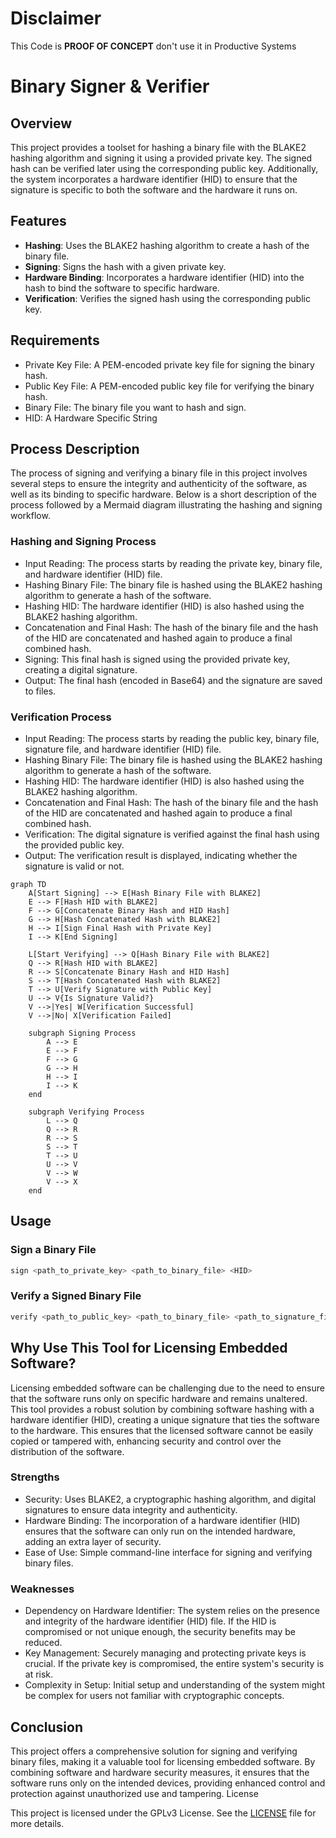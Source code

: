 # Disclaimer

This Code is **PROOF OF CONCEPT** don't use it in Productive Systems

# Binary Signer & Verifier

## Overview

This project provides a toolset for hashing a binary file with the BLAKE2 hashing algorithm and signing it using a provided private key. The signed hash can be verified later using the corresponding public key. Additionally, the system incorporates a hardware identifier (HID) to ensure that the signature is specific to both the software and the hardware it runs on.

## Features

- **Hashing**: Uses the BLAKE2 hashing algorithm to create a hash of the binary file.
- **Signing**: Signs the hash with a given private key.
- **Hardware Binding**: Incorporates a hardware identifier (HID) into the hash to bind the software to specific hardware.
- **Verification**: Verifies the signed hash using the corresponding public key.

## Requirements

- Private Key File: A PEM-encoded private key file for signing the binary hash.
- Public Key File: A PEM-encoded public key file for verifying the binary hash.
- Binary File: The binary file you want to hash and sign.
- HID: A Hardware Specific String

## Process Description

The process of signing and verifying a binary file in this project involves several steps to ensure the integrity and authenticity of the software, as well as its binding to specific hardware. Below is a short description of the process followed by a Mermaid diagram illustrating the hashing and signing workflow.

### Hashing and Signing Process

- Input Reading: The process starts by reading the private key, binary file, and hardware identifier (HID) file.
- Hashing Binary File: The binary file is hashed using the BLAKE2 hashing algorithm to generate a hash of the software.
- Hashing HID: The hardware identifier (HID) is also hashed using the BLAKE2 hashing algorithm.
- Concatenation and Final Hash: The hash of the binary file and the hash of the HID are concatenated and hashed again to produce a final combined hash.
- Signing: This final hash is signed using the provided private key, creating a digital signature.
- Output: The final hash (encoded in Base64) and the signature are saved to files.

### Verification Process

- Input Reading: The process starts by reading the public key, binary file, signature file, and hardware identifier (HID) file.
- Hashing Binary File: The binary file is hashed using the BLAKE2 hashing algorithm to generate a hash of the software.
- Hashing HID: The hardware identifier (HID) is also hashed using the BLAKE2 hashing algorithm.
- Concatenation and Final Hash: The hash of the binary file and the hash of the HID are concatenated and hashed again to produce a final combined hash.
- Verification: The digital signature is verified against the final hash using the provided public key.
- Output: The verification result is displayed, indicating whether the signature is valid or not.


```mermaid
graph TD
    A[Start Signing] --> E[Hash Binary File with BLAKE2]
    E --> F[Hash HID with BLAKE2]
    F --> G[Concatenate Binary Hash and HID Hash]
    G --> H[Hash Concatenated Hash with BLAKE2]
    H --> I[Sign Final Hash with Private Key]
    I --> K[End Signing]

    L[Start Verifying] --> Q[Hash Binary File with BLAKE2]
    Q --> R[Hash HID with BLAKE2]
    R --> S[Concatenate Binary Hash and HID Hash]
    S --> T[Hash Concatenated Hash with BLAKE2]
    T --> U[Verify Signature with Public Key]
    U --> V{Is Signature Valid?}
    V -->|Yes| W[Verification Successful]
    V -->|No| X[Verification Failed]

    subgraph Signing Process
        A --> E
        E --> F
        F --> G
        G --> H
        H --> I
        I --> K
    end

    subgraph Verifying Process
        L --> Q
        Q --> R
        R --> S
        S --> T
        T --> U
        U --> V
        V --> W
        V --> X
    end
```

## Usage

### Sign a Binary File

```sh
sign <path_to_private_key> <path_to_binary_file> <HID>
```

### Verify a Signed Binary File
```sh
verify <path_to_public_key> <path_to_binary_file> <path_to_signature_file> <HID>
```

## Why Use This Tool for Licensing Embedded Software?

Licensing embedded software can be challenging due to the need to ensure that the software runs only on specific hardware and remains unaltered. This tool provides a robust solution by combining software hashing with a hardware identifier (HID), creating a unique signature that ties the software to the hardware. This ensures that the licensed software cannot be easily copied or tampered with, enhancing security and control over the distribution of the software.

### Strengths
- Security: Uses BLAKE2, a cryptographic hashing algorithm, and digital signatures to ensure data integrity and authenticity.
- Hardware Binding: The incorporation of a hardware identifier (HID) ensures that the software can only run on the intended hardware, adding an extra layer of security. 
- Ease of Use: Simple command-line interface for signing and verifying binary files.

### Weaknesses

- Dependency on Hardware Identifier: The system relies on the presence and integrity of the hardware identifier (HID) file. If the HID is compromised or not unique enough, the security benefits may be reduced.
- Key Management: Securely managing and protecting private keys is crucial. If the private key is compromised, the entire system's security is at risk.
- Complexity in Setup: Initial setup and understanding of the system might be complex for users not familiar with cryptographic concepts.

## Conclusion

This project offers a comprehensive solution for signing and verifying binary files, making it a valuable tool for licensing embedded software. By combining software and hardware security measures, it ensures that the software runs only on the intended devices, providing enhanced control and protection against unauthorized use and tampering.
License

This project is licensed under the GPLv3 License. See the [LICENSE](LICENSE) file for more details.
